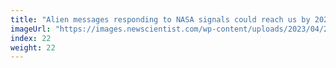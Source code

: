 ```yaml
---
title: "Alien messages responding to NASA signals could reach us by 2029"
imageUrl: "https://images.newscientist.com/wp-content/uploads/2023/04/27163359/SEI_153322353.jpg?width=600"
index: 22
weight: 22
---
```

